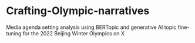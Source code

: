 # Crafting-Olympic-narratives
Media agenda setting analysis using BERTopic and generative AI topic fine-tuning for the 2022 Beijing Winter Olympics on X
